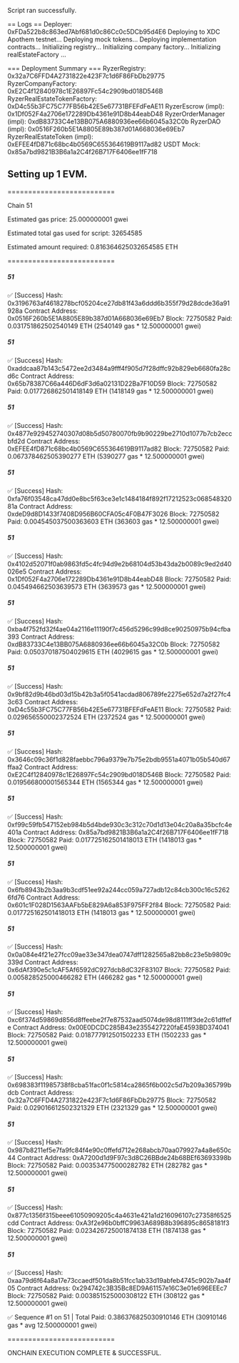 Script ran successfully.

== Logs ==
Deployer: 0xFDa522b8c863ed7Abf681d0c86Cc0c5DCb95d4E6
Deploying to XDC Apothem testnet...
Deploying mock tokens...
Deploying implementation contracts...
Initializing registry...
Initializing company factory...
Initializing realEstateFactory ...

=== Deployment Summary ===
RyzerRegistry: 0x32a7C6FFD4A2731822e423F7c1d6F86FbDb29775
RyzerCompanyFactory: 0xE2C4f12840978c1E26897Fc54c2909bd018D546B
RyzerRealEstateTokenFactory: 0xD4c55b3FC75C77FB56b42E5e67731BFEFdFeAE11
RyzerEscrow (impl): 0x1Df052F4a2706e172289Db4361e91D8b44eabD48
RyzerOrderManager (impl): 0xdB83733C4e13BB075A6880936ee66b6045a32C0b
RyzerDAO (impl): 0x0516F260b5E1A8805E89b387d01A668036e69Eb7
RyzerRealEstateToken (impl): 0xEFEE4fD871c68bc4b0569C655364619B9117ad82
USDT Mock: 0x85a7bd9821B3B6a1a2C4f26B717F6406ee1fF718

## Setting up 1 EVM.

==========================

Chain 51

Estimated gas price: 25.000000001 gwei

Estimated total gas used for script: 32654585

Estimated amount required: 0.816364625032654585 ETH

==========================

##### 51

✅ [Success] Hash: 0x3196763af4618278bcf05204ce27db81f43a6ddd6b355f79d28dcde36a91928a
Contract Address: 0x0516F260b5E1A8805E89b387d01A668036e69Eb7
Block: 72750582
Paid: 0.031751862502540149 ETH (2540149 gas \* 12.500000001 gwei)

##### 51

✅ [Success] Hash: 0xaddcaa87b143c5472ee2d3484a9fff4f905d7f28dffc92b829eb6680fa28cd6c
Contract Address: 0x65b78387C66a446D6dF3d6a02131D22Ba7F10D59
Block: 72750582
Paid: 0.017726862501418149 ETH (1418149 gas \* 12.500000001 gwei)

##### 51

✅ [Success] Hash: 0x4877e929452740307d08b5d50780070fb9b90229be2710d1077b7cb2eccbfd2d
Contract Address: 0xEFEE4fD871c68bc4b0569C655364619B9117ad82
Block: 72750582
Paid: 0.067378462505390277 ETH (5390277 gas \* 12.500000001 gwei)

##### 51

✅ [Success] Hash: 0xfa76f03548ca47dd0e8bc5f63ce3e1c1484184f892f17212523c06854832081a
Contract Address: 0xdeD9d8D1433f7408D956B60CFA05c4F0B47F3026
Block: 72750582
Paid: 0.004545037500363603 ETH (363603 gas \* 12.500000001 gwei)

##### 51

✅ [Success] Hash: 0x4102d52071f0ab9863fd5c4fc94d9e2b68104d53b43da2b0089c9ed2d40026e5
Contract Address: 0x1Df052F4a2706e172289Db4361e91D8b44eabD48
Block: 72750582
Paid: 0.045494662503639573 ETH (3639573 gas \* 12.500000001 gwei)

##### 51

✅ [Success] Hash: 0xba4f752fd32f4ae04a2116e11190f7c456d5296c99d8ce90250975b94cfba393
Contract Address: 0xdB83733C4e13BB075A6880936ee66b6045a32C0b
Block: 72750582
Paid: 0.050370187504029615 ETH (4029615 gas \* 12.500000001 gwei)

##### 51

✅ [Success] Hash: 0x9bf82d9b46bd03d15b42b3a5f0541acdad806789fe2275e652d7a2f27fc43c63
Contract Address: 0xD4c55b3FC75C77FB56b42E5e67731BFEFdFeAE11
Block: 72750582
Paid: 0.029656550002372524 ETH (2372524 gas \* 12.500000001 gwei)

##### 51

✅ [Success] Hash: 0x3646c09c36f1d828faebbc796a9379e7b75e2bdb9551a4071b05b540d67ffaa2
Contract Address: 0xE2C4f12840978c1E26897Fc54c2909bd018D546B
Block: 72750582
Paid: 0.019566800001565344 ETH (1565344 gas \* 12.500000001 gwei)

##### 51

✅ [Success] Hash: 0xf99c59fb547152eb984b5d4bde930c3c312c70d1d13e04c20a8a35bcfc4e401a
Contract Address: 0x85a7bd9821B3B6a1a2C4f26B717F6406ee1fF718
Block: 72750582
Paid: 0.017725162501418013 ETH (1418013 gas \* 12.500000001 gwei)

##### 51

✅ [Success] Hash: 0x6fb8943b2b3aa9b3cdf51ee92a244cc059a727adb12c84cb300c16c52626fd76
Contract Address: 0x601c1F028D1563AAFb5bE829A6a853F975FF2f84
Block: 72750582
Paid: 0.017725162501418013 ETH (1418013 gas \* 12.500000001 gwei)

##### 51

✅ [Success] Hash: 0x0a084e4f21e27fcc09ae33e347dea0747dff1282565a82bb8c23e5b9809c339d
Contract Address: 0x6dAf390e5c1cAF5Af6592dC927dcb8dC32F83107
Block: 72750582
Paid: 0.005828525000466282 ETH (466282 gas \* 12.500000001 gwei)

##### 51

✅ [Success] Hash: 0xc6f374d59869d856d8ffeebe2f7e87532aad5074de98d8111ff3de2c61dffefe
Contract Address: 0x00E0DCDC285B43e2355427220faE4593BD374041
Block: 72750582
Paid: 0.018777912501502233 ETH (1502233 gas \* 12.500000001 gwei)

##### 51

✅ [Success] Hash: 0x698383f11985738f8cba51fac0f1c5814ca2865f6b002c5d7b209a365799bdcb
Contract Address: 0x32a7C6FFD4A2731822e423F7c1d6F86FbDb29775
Block: 72750582
Paid: 0.029016612502321329 ETH (2321329 gas \* 12.500000001 gwei)

##### 51

✅ [Success] Hash: 0x987b8211ef5e7fa9fc84f4e90c0ffefd712e268abcb70aa079927a4a8e650c44
Contract Address: 0xA7200d1d9F97c3d8C26BBde24b68BEf63693398b
Block: 72750582
Paid: 0.003534775000282782 ETH (282782 gas \* 12.500000001 gwei)

##### 51

✅ [Success] Hash: 0x877c1356f315beee61050909205c4a4631e421a1d216096107c27358f6525cdd
Contract Address: 0xA3f2e96b0bffC9963A689B8b396895c8658181f3
Block: 72750582
Paid: 0.023426725001874138 ETH (1874138 gas \* 12.500000001 gwei)

##### 51

✅ [Success] Hash: 0xaa79d6f64a8a17e73ccaedf501da8b51fcc1ab33d19abfeb4745c902b7aa4f05
Contract Address: 0x294742c3B35Bc8ED9A61157e16C3e01e696EEEc7
Block: 72750582
Paid: 0.003851525000308122 ETH (308122 gas \* 12.500000001 gwei)

✅ Sequence #1 on 51 | Total Paid: 0.386376825030910146 ETH (30910146 gas \* avg 12.500000001 gwei)

==========================

ONCHAIN EXECUTION COMPLETE & SUCCESSFUL.
